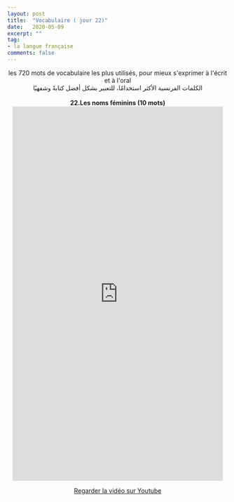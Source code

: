 ```yaml
---
layout: post
title:  "Vocabulaire ( jour 22)"
date:   2020-05-09
excerpt: ""
tag:
- la langue française
comments: false
---
```

 <center>     les 720 mots de vocabulaire les plus utilisés, pour mieux s'exprimer à l'écrit et à l'oral <br> الكلمات الفرنسية الأكثر استخدامًا، للتعبير بشكل أفضل كتابةً وشفهيًا <br><br>     <strong> 22.Les noms féminins (10 mots)</strong>     <br> <iframe width="480" height="853" src="https://www.youtube.com/embed/k0oDSrOlSiI" title="youtube video player" frameborder="0" allow="accelerometer, autoplay, clipboard-write, encrypted-media, gyroscope, picture-in-picture, web-share" allowfullscreen></iframe>     <br> <p markdown="0"><a href="https://youtube.com/shorts/k0oDSrOlSiI" class="btn btn-danger" target="_blank">Regarder la vidéo sur Youtube</a></p> </center>
